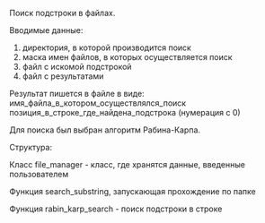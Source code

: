 Поиск подстроки в файлах.

Вводимые данные: 
  1. директория, в которой производится поиск
  2. маска имен файлов, в которых осуществляется поиск
  3. файл с искомой подстрокой
  4. файл с результатами
  
Результат пишется в файле в виде:
имя_файла_в_котором_осуществлялся_поиск позиция_в_строке_где_найдена_подстрока (нумерация с 0) 



Для поиска был выбран алгоритм Рабина-Карпа.

Структура:

  Класс file_manager - класс, где хранятся данные, введенные пользователем
  
  Функция search_substring, запускающая прохождение по папке
  
  Функция rabin_karp_search - поиск подстроки в строке
  
